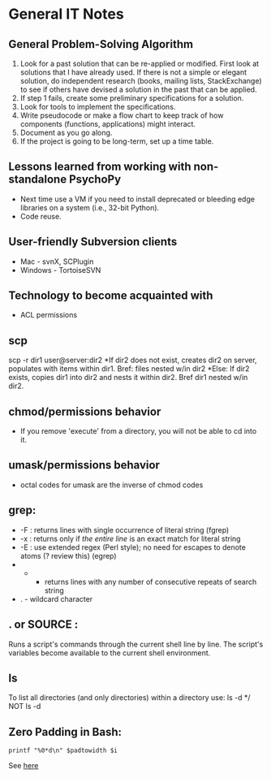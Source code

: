 # General IT Notes

## General Problem-Solving Algorithm

1. Look for a past solution that can be re-applied or modified.  First look at solutions that I have already used.  If there is not a simple or elegant solution, do independent research (books, mailing lists, StackExchange) to see if others have devised a solution in the past that can be applied.
2. If step 1 fails, create some preliminary specifications for a solution.
3. Look for tools to implement the specifications.
4. Write pseudocode or make a flow chart to keep track of how components (functions, applications) might interact.
5. Document as you go along.
6. If the project is going to be long-term, set up a time table.

## Lessons learned from working with non-standalone PsychoPy
 * Next time use a VM if you need to install deprecated or bleeding edge libraries on a system (i.e., 32-bit Python).
 * Code reuse.

## User-friendly Subversion clients
 * Mac - svnX, SCPlugin
 * Windows - TortoiseSVN

## Technology to become acquainted with
 * ACL permissions

## scp 

scp -r dir1 user@server:dir2
 *If dir2 does not exist, creates dir2 on server, populates with items within dir1.  Bref: files nested w/in dir2
 *Else: If dir2 exists, copies dir1 into dir2 and nests it within dir2.  Bref dir1 nested w/in dir2.

## chmod/permissions behavior
 * If you remove 'execute' from a directory, you will not be able to cd into it.

## umask/permissions behavior
 * octal codes for umask are the inverse of chmod codes

## grep:

 * -F : returns lines with single occurrence of literal string (fgrep)
 * -x : returns only if *the entire line* is an exact match for literal string
 * -E : use extended regex (Perl style); no need for escapes to denote atoms (? review this) (egrep)
 * * - returns lines with any number of consecutive repeats of search string
 * . - wildcard character

## . or SOURCE : 
Runs a script's commands through the current shell line by line.  The script's variables become available to the current shell environment.

## ls

To list all directories (and only directories) within a directory use:
ls -d */
NOT ls -d

## Zero Padding in Bash:

```
printf "%0*d\n" $padtowidth $i
```

See [here](http://stackoverflow.com/q/3191067/3609177)

